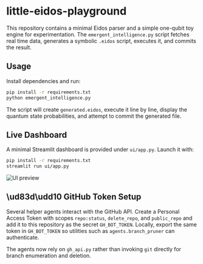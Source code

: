 # little-eidos-playground

This repository contains a minimal Eidos parser and a simple one-qubit toy engine
for experimentation. The `emergent_intelligence.py` script fetches real time data,
generates a symbolic `.eidos` script, executes it, and commits the result.

## Usage

Install dependencies and run:

```bash
pip install -r requirements.txt
python emergent_intelligence.py
```

The script will create `generated.eidos`, execute it line by line, display the
quantum state probabilities, and attempt to commit the generated file.

## Live Dashboard

A minimal Streamlit dashboard is provided under `ui/app.py`.
Launch it with:

```bash
pip install -r requirements.txt
streamlit run ui/app.py
```

![UI preview](docs/ui_preview.png)

## \ud83d\udd10 GitHub Token Setup

Several helper agents interact with the GitHub API. Create a Personal Access
Token with scopes `repo:status`, `delete_repo`, and `public_repo` and add it to
this repository as the secret `GH_BOT_TOKEN`. Locally, export the same token in
`GH_BOT_TOKEN` so utilities such as `agents.branch_pruner` can authenticate.

The agents now rely on `gh_api.py` rather than invoking `git` directly for
branch enumeration and deletion.
